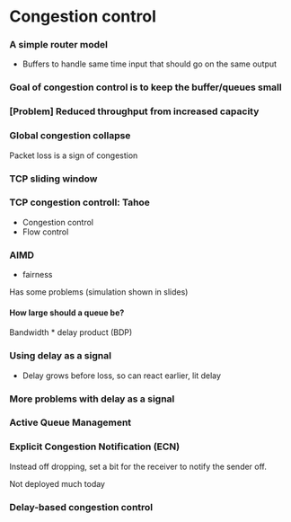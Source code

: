 # Congestion control

### A simple router model

- Buffers to handle same time input that should go on the same output

### Goal of congestion control is to keep the buffer/queues small

### [Problem] Reduced throughput from increased capacity

### Global congestion collapse

Packet loss is a sign of congestion


### TCP sliding window

### TCP congestion controll: Tahoe

- Congestion control
- Flow control

### AIMD

- fairness

Has some problems (simulation shown in slides)

#### How large should a queue be?
Bandwidth * delay product (BDP)

### Using delay as a signal

- Delay grows before loss, so can react earlier, lit delay


### More problems with delay as a signal


### Active Queue Management

### Explicit Congestion Notification (ECN)
Instead off dropping, set a bit for the receiver to notify the sender off.

Not deployed much today

### Delay-based congestion control
